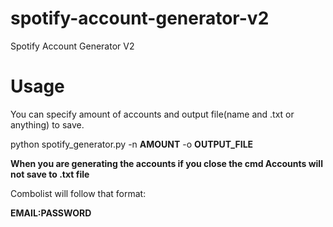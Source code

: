 # spotify-account-generator-v2
Spotify Account Generator V2

# Usage

You can specify amount of accounts and output file(name and .txt or anything) to save.



python spotify_generator.py -n **AMOUNT** -o **OUTPUT_FILE**


**When you are generating the accounts if you close the cmd Accounts will not save to .txt file**

Combolist will follow that format:


**EMAIL:PASSWORD**

